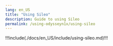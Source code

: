 ```yaml
---
lang: en_US
title: "Using Sileo"
description: Guide to using Sileo
permalink: /using-odysseyn1x/using-sileo
---
```


!!!include(./docs/en_US/include/using-sileo.md)!!!
